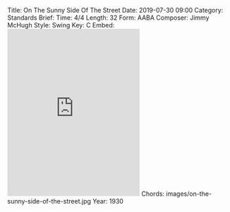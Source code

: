 Title: On The Sunny Side Of The Street
Date: 2019-07-30 09:00
Category: Standards
Brief:
Time: 4/4
Length: 32
Form: AABA
Composer: Jimmy McHugh
Style: Swing
Key: C
Embed: <iframe src="https://open.spotify.com/embed/playlist/54H0xcOQciKo5VV2Ja8en2" width="300" height="380" frameborder="0" allowtransparency="true" allow="encrypted-media"></iframe>
Chords: images/on-the-sunny-side-of-the-street.jpg
Year: 1930
